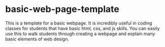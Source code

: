 # basic-web-page-template
This is a template for a basic webpage. It is incredibly useful in coding classes for students that have basic html, css, and js skills. You can easily use this to walk students through creating a webpage and explain many basic elements of web design.
